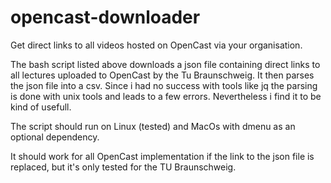 # opencast-downloader
Get direct links to all videos hosted on OpenCast via your organisation.

The bash script listed above downloads a json file containing direct links to all lectures uploaded to OpenCast by the Tu Braunschweig. It then parses the json file into a csv. Since i had no success with tools like jq the parsing is done with unix tools and leads to a few errors. Nevertheless i find it to be kind of usefull.

The script should run on Linux (tested) and MacOs with dmenu as an optional dependency.

It should work for all OpenCast implementation if the link to the json file is replaced, but it's only tested for the TU Braunschweig.

